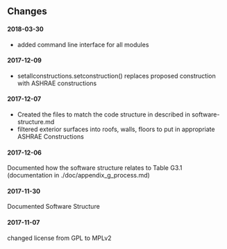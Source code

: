 ## Changes

#### 2018-03-30

- added command line interface for all modules

#### 2017-12-09

- setallconstructions.setconstruction() replaces proposed construction with ASHRAE constructions

#### 2017-12-07

- Created the files to match the code structure in described in software-structure.md
- filtered exterior surfaces into roofs, walls, floors to put in appropriate ASHRAE Constructions

#### 2017-12-06
Documented how the software structure relates to Table G3.1 (documentation in ./doc/appendix_g_process.md)

#### 2017-11-30
Documented Software Structure

#### 2017-11-07
changed license from GPL to MPLv2
